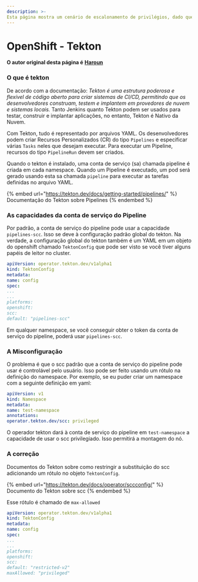 ```yaml
---
description: >-
Esta página mostra um cenário de escalonamento de privilégios, dado que o tekton está instalado no cluster e que você pode criar um namespace (às vezes, direitos de edição são suficientes)
---
```


# OpenShift - Tekton

**O autor original desta página é** [**Haroun**](https://www.linkedin.com/in/haroun-al-mounayar-571830211)

### O que é tekton

De acordo com a documentação: _Tekton é uma estrutura poderosa e flexível de código aberto para criar sistemas de CI/CD, permitindo que os desenvolvedores construam, testem e implantem em provedores de nuvem e sistemas locais._ Tanto Jenkins quanto Tekton podem ser usados para testar, construir e implantar aplicações, no entanto, Tekton é Nativo da Nuvem.&#x20;

Com Tekton, tudo é representado por arquivos YAML. Os desenvolvedores podem criar Recursos Personalizados (CR) do tipo `Pipelines` e especificar várias `Tasks` neles que desejam executar. Para executar um Pipeline, recursos do tipo `PipelineRun` devem ser criados.

Quando o tekton é instalado, uma conta de serviço (sa) chamada pipeline é criada em cada namespace. Quando um Pipeline é executado, um pod será gerado usando esta sa chamada `pipeline` para executar as tarefas definidas no arquivo YAML.

{% embed url="https://tekton.dev/docs/getting-started/pipelines/" %}
Documentação do Tekton sobre Pipelines
{% endembed %}

### As capacidades da conta de serviço do Pipeline

Por padrão, a conta de serviço do pipeline pode usar a capacidade `pipelines-scc`. Isso se deve à configuração padrão global do tekton. Na verdade, a configuração global do tekton também é um YAML em um objeto do openshift chamado `TektonConfig` que pode ser visto se você tiver alguns papéis de leitor no cluster.
```yaml
apiVersion: operator.tekton.dev/v1alpha1
kind: TektonConfig
metadata:
name: config
spec:
...
...
platforms:
openshift:
scc:
default: "pipelines-scc"
```
Em qualquer namespace, se você conseguir obter o token da conta de serviço do pipeline, poderá usar `pipelines-scc`.

### A Misconfiguração

O problema é que o scc padrão que a conta de serviço do pipeline pode usar é controlável pelo usuário. Isso pode ser feito usando um rótulo na definição do namespace. Por exemplo, se eu puder criar um namespace com a seguinte definição em yaml:
```yaml
apiVersion: v1
kind: Namespace
metadata:
name: test-namespace
annotations:
operator.tekton.dev/scc: privileged
```
O operador tekton dará à conta de serviço do pipeline em `test-namespace` a capacidade de usar o scc privilegiado. Isso permitirá a montagem do nó.

### A correção

Documentos do Tekton sobre como restringir a substituição do scc adicionando um rótulo no objeto `TektonConfig`.

{% embed url="https://tekton.dev/docs/operator/sccconfig/" %}
Documento do Tekton sobre scc
{% endembed %}

Esse rótulo é chamado de `max-allowed`&#x20;
```yaml
apiVersion: operator.tekton.dev/v1alpha1
kind: TektonConfig
metadata:
name: config
spec:
...
...
platforms:
openshift:
scc:
default: "restricted-v2"
maxAllowed: "privileged"
```

